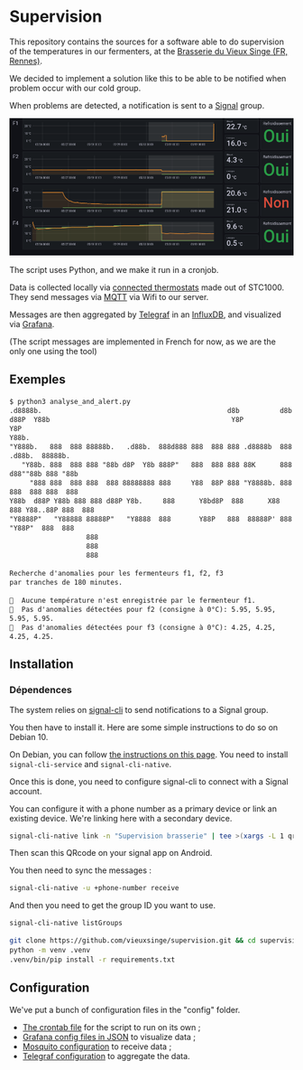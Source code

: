 # Supervision

This repository contains the sources for a software able to do supervision of
the temperatures in our fermenters, at the [Brasserie du Vieux Singe (FR,
Rennes)](https://www.vieuxsinge.com).

We decided to implement a solution like this to be able to be notified when
problem occur with our cold group.

When problems are detected, a notification is sent to a [Signal](https://signal.org) group.

![The Grafana Interface, showing temperature graphs](interface.png)

The script uses Python, and we make it run in a cronjob.

Data is collected locally via [connected
thermostats](https://github.com/vieuxsinge/stc1000esp) made out of STC1000.
They send messages via [MQTT](https://mqtt.org/) via Wifi to our server.

Messages are then aggregated by
[Telegraf](https://www.influxdata.com/time-series-platform/telegraf/) in an
[InfluxDB](https://www.influxdata.com/), and visualized via
[Grafana](https://grafana.com/).

(The script messages are implemented in French for now, as we are the only one using the tool)

## Exemples

```
$ python3 analyse_and_alert.py
.d8888b.                                              d8b          d8b
d88P  Y88b                                             Y8P          Y8P
Y88b.
"Y888b.   888  888 88888b.   .d88b.  888d888 888  888 888 .d8888b  888  .d88b.  88888b.
   "Y88b. 888  888 888 "88b d8P  Y8b 888P"   888  888 888 88K      888 d88""88b 888 "88b
     "888 888  888 888  888 88888888 888     Y88  88P 888 "Y8888b. 888 888  888 888  888
Y88b  d88P Y88b 888 888 d88P Y8b.     888      Y8bd8P  888      X88 888 Y88..88P 888  888
"Y8888P"   "Y88888 88888P"   "Y8888  888       Y88P   888  88888P' 888  "Y88P"  888  888
                   888
                   888                 
                   888

Recherche d'anomalies pour les fermenteurs f1, f2, f3
par tranches de 180 minutes.

🤷  Aucune température n'est enregistrée par le fermenteur f1.
🎉  Pas d'anomalies détectées pour f2 (consigne à 0°C): 5.95, 5.95, 5.95, 5.95.
🎉  Pas d'anomalies détectées pour f3 (consigne à 0°C): 4.25, 4.25, 4.25, 4.25.
```

## Installation

### Dépendences

The system relies on [signal-cli](https://github.com/AsamK/signal-cli/) to send
notifications to a Signal group.

You then have to install it. Here are some simple instructions to do so on Debian 10.

On Debian, you can follow [the instructions on this
page](https://packaging.gitlab.io/signal-cli/installation/standalone/). You
need to install `signal-cli-service` and `signal-cli-native`.

Once this is done, you need to configure signal-cli to connect with a Signal
account.

You can configure it with a phone number as a primary device or link an
existing device. We're linking here with a secondary device.

```bash
signal-cli-native link -n "Supervision brasserie" | tee >(xargs -L 1 qrencode -t utf8)
```

Then scan this QRcode on your signal app on Android.

You then need to sync the messages :

```bash
signal-cli-native -u +phone-number receive
```

And then you need to get the group ID you want to use.

```bash
signal-cli-native listGroups
```


```bash
git clone https://github.com/vieuxsinge/supervision.git && cd supervision
python -m venv .venv
.venv/bin/pip install -r requirements.txt
```

## Configuration

We've put a bunch of configuration files in the "config" folder.

- [The crontab file](config/crontab) for the script to run on its own ;
- [Grafana config files in JSON](config/grafana.json) to visualize data ;
- [Mosquito configuration](config/mosquito.conf) to receive data ;
- [Telegraf configuration](config/telegraf.conf) to aggregate the data.
